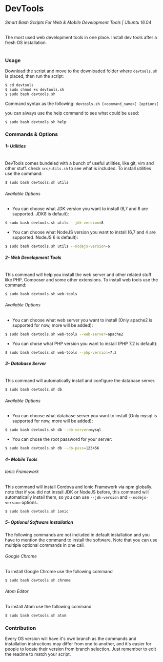 # DevTools
###### Smart Bash Scripts For Web &amp; Mobile Development Tools | Ubuntu 16.04
The most used web development tools in one place. Install dev tools after a fresh OS installation.

#
### Usage
Download the script and move to the downloaded folder where `devtools.sh` is placed, then run the script:
```sh
$ cd devtools
$ sudo chmod +x devtools.sh
$ sudo bash devtools.sh
```
Command syntax as the following:
` devtools.sh [<command_name>] [options] `

you can always use the help command to see what could be used:
```sh
$ sudo bash devtools.sh help
```

### Commands &amp; Options
##### 1- Utilities
#
DevTools comes bundeled with a bunch of useful utilities, like git, vim and other stuff. check ` src/utils.sh ` to see what is included.
To install utilities use the command:
```sh
$ sudo bash devtools.sh utils
```
###### Available Options
- You can choose what JDK version you want to install (6,7 and 8 are supported. JDK8 is default):
```sh
$ sudo bash devtools.sh utils --jdk-version=8
```
- You can choose what NodeJS version you want to install (6,7 and 4 are supported. NodeJS 6 is default):
```sh
$ sudo bash devtools.sh utils --nodejs-version=6
```

##### 2- Web Development Tools
#
This command will help you install the web server and other related stuff like PHP, Composer and some other extensions.
To install web tools use the command:
```sh
$ sudo bash devtools.sh web-tools
```
###### Available Options
- You can choose what web server you want to install (Only apache2 is supported for now, more will be added):
```sh
$ sudo bash devtools.sh web-tools --web-server=apache2
```
- You can chose what PHP version you want to install (PHP 7.2 is default):
```sh
$ sudo bash devtools.sh web-tools --php-version=7.2
```
##### 3- Database Server
#
This command will automatically install and configure the database server.
```sh
$ sudo bash devtools.sh db
```
###### Available Options
- You can choose what database server you want to install (Only mysql is supported for now, more will be added):
```sh
$ sudo bash devtools.sh db --db-server=mysql
```
- You can chose the root password for your server:
```sh
$ sudo bash devtools.sh db --db-pass=123456
```
##### 4- Mobile Tools
###### Ionic Framework
This command will install Cordova and Ionic Framework via npm globally. note that if you did not install JDK or NodeJS before, this command will automatically install them, so you can use `--jdk-version` and `--nodejs-version` options.
```sh
$ sudo bash devtools.sh ionic
```
##### 5- Optional Software installation
The following commands are not included in default installation and you have to mention the command to install the software. Note that you can use multiple optional commands in one call.

###### Google Chrome
To install Google Chrome use the following command
```sh
$ sudo bash devtools.sh chrome
```

###### Atom Editor
To install Atom use the following command
```sh
$ sudo bash devtools.sh atom
```

### Contribution
Every OS version will have it's own branch as the commands and installation instructions may differ from one to another, and it's easier for people to locate their version from branch selection. Just remember to edit the readme to match your script.
